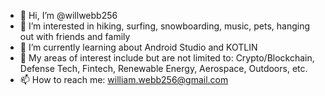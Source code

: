 - 👋 Hi, I’m @willwebb256
- 👀 I’m interested in hiking, surfing, snowboarding, music, pets, hanging out with friends and family
- 🌱 I’m currently learning about Android Studio and KOTLIN
- 💞️ My areas of interest include but are not limited to: Crypto/Blockchain, Defense Tech, Fintech, Renewable Energy, Aerospace, Outdoors, etc. 
- 📫 How to reach me: william.webb256@gmail.com 

<!---
willwebb256/willwebb256 is a ✨ special ✨ repository because its `README.md` (this file) appears on your GitHub profile.
You can click the Preview link to take a look at your changes.
--->
